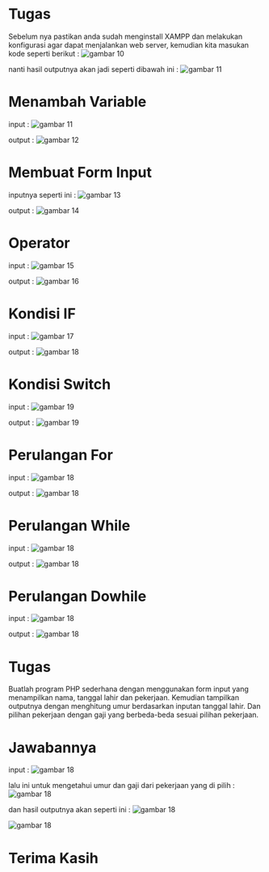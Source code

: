 # Tugas

Sebelum nya pastikan anda sudah menginstall XAMPP dan melakukan konfigurasi agar dapat menjalankan web server, kemudian kita masukan kode seperti berikut :
![gambar 10](screenshot/ss1.png)

nanti hasil outputnya akan jadi seperti dibawah ini : 
![gambar 11](screenshot/ss2.png)

# Menambah Variable 

input : 
![gambar 11](screenshot/ss3.png)

output : 
![gambar 12](screenshot/ss4.png)

# Membuat Form Input 

inputnya seperti ini :
![gambar 13](screenshot/ss5.png)

output : 
![gambar 14](screenshot/ss6.png)

# Operator

input : 
![gambar 15](screenshot/ss7.png)

output : 
![gambar 16](screenshot/ss8.png)

# Kondisi IF 

input : 
![gambar 17](screenshot/ss9.png)

output : 
![gambar 18](screenshot/ss10.png)

# Kondisi Switch 

input : 
![gambar 19](screenshot/ss11.png)

output : 
![gambar 19](screenshot/ss12.png)

# Perulangan For 

input :
![gambar 18](screenshot/ss13.png)

output :
![gambar 18](screenshot/ss14.png)

# Perulangan While 

input :
![gambar 18](screenshot/ss15.png)

output : 
![gambar 18](screenshot/ss16.png)

# Perulangan Dowhile 

input : 
![gambar 18](screenshot/ss17.png)

output :
![gambar 18](screenshot/ss18.png)

# Tugas 

Buatlah program PHP sederhana dengan menggunakan form input yang menampilkan nama, tanggal
lahir dan pekerjaan. Kemudian tampilkan outputnya dengan menghitung umur berdasarkan inputan
tanggal lahir. Dan pilihan pekerjaan dengan gaji yang berbeda-beda sesuai pilihan pekerjaan.

# Jawabannya 

input :
![gambar 18](screenshot/ss19.png)

lalu ini untuk mengetahui umur dan gaji dari pekerjaan yang di pilih : 
![gambar 18](screenshot/ss21.png)

dan hasil outputnya akan seperti ini : 
![gambar 18](screenshot/ss20.jpeg)

![gambar 18](screenshot/ss22.jpeg)

# Terima Kasih
